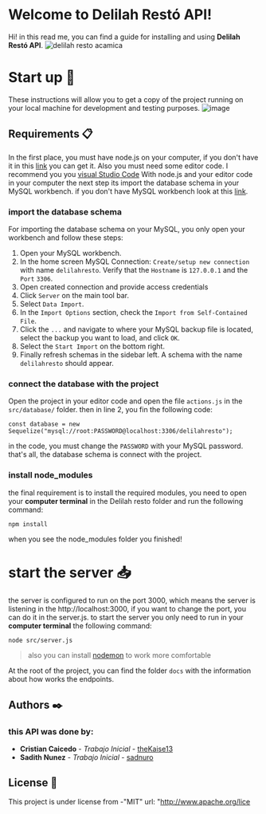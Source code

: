 # Welcome to Delilah Restó API!

Hi! in this read me, you can find a guide for installing and using **Delilah Restó API**. ![delilah resto acamica](https://s3.amazonaws.com/sc.acamica.com/dwfs-project-3.svg)


# Start up 🚀
These instructions will allow you to get a copy of the project running on your local machine for development and testing purposes.
![image](https://user-images.githubusercontent.com/82292865/134758742-bb5f8b4f-30bb-4d92-93b3-9613b0e4b6d0.png)

## Requirements  📋
In the first place,  you must have node.js on your computer, if you don't have it in this [link](https://nodejs.org/en/) you can get it. Also you must need some editor code. I recommend you you [visual Studio Code](https://code.visualstudio.com/)
With node.js and your editor code in your computer the next step its import the database schema in your MySQL workbench. if you don't have MySQL workbench look at this [link](https://dev.mysql.com/downloads/file/?id=506568).

### import the database schema 
For importing the database schema on your MySQL, you only open your workbench and follow these steps:

 1. Open your MySQL workbench. 
 2. In the home screen MySQL Connection: `Create/setup new connection` with name `delilahresto`. Verify that the `Hostname` is `127.0.0.1` and the `Port` `3306`.
 3. Open created connection and provide access credentials
 4. Click `Server` on the main tool bar.
 5. Select  `Data Import`.
 6. In the `Import Options` section, check the `Import from Self-Contained File`.
 7. Click the  `...`  and navigate to where your MySQL backup file is located, select the backup you want to load, and click  `OK`.
 8. Select the `Start Import`  on the bottom right.
 9. Finally refresh schemas in the sidebar left. A schema with the name `delilahresto` should appear.

### connect the database with the project
Open the project in your editor code and open the file `actions.js` in the `src/database/` folder. then in line 2, you fin the  following code: 

    const database = new Sequelize("mysql://root:PASSWORD@localhost:3306/delilahresto");
 in the code, you must change the `PASSWORD` with your MySQL password.
 that's all, the database schema is connect with the project. 


### install node_modules
the final requirement is to install the required modules, you need to open your **computer terminal** in the Delilah resto folder and run the following command:

    npm install
  when you see the node_modules folder you finished!

# start the server :inbox_tray: 

the server is configured to run on the port 3000, which means the server is listening in the http://localhost:3000, if you want to change the port, you can do it in the server.js.
to start the server you only need to run in your **computer terminal** the following command:

    node src/server.js
> also you can install [nodemon](https://www.npmjs.com/package/nodemon) to work more comfortable

At the root of the project, you can find the folder `docs` with the information about how works the endpoints.

## Authors  ✒️

### this  API was done by:
-   **Cristian Caicedo**  -  _Trabajo Inicial_  -  [theKaise13](https://github.com/thekaise13)
-   **Sadith Nunez**  -  _Trabajo Inicial_ -  [sadnuro](https://github.com/Sadnuro)

## License  📄

This project is under license from  -"MIT"
url: "http://www.apache.org/lice
